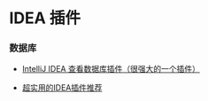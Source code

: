 # IDEA 插件

### 数据库

- [IntelliJ IDEA 查看数据库插件（很强大的一个插件）](https://blog.csdn.net/qq_20042935/article/details/89307991)

- [超实用的IDEA插件推荐](https://blog.csdn.net/w605283073/article/details/89163627)